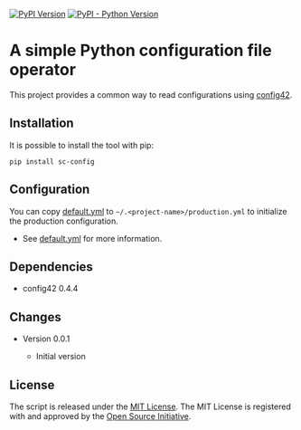  [![PyPI Version](https://badge.fury.io/py/sc-config.svg)](https://badge.fury.io/py/sc-config)
 [![PyPI - Python Version](https://img.shields.io/pypi/pyversions/sc-config)](https://img.shields.io/pypi/pyversions/sc-config)

# A simple Python configuration file operator

This project provides a common way to read configurations using [config42](https://pypi.org/project/config42/).

## Installation

It is possible to install the tool with pip:

```
pip install sc-config
```

## Configuration

You can copy [default.yml](tests/sample_config/default.yml) to `~/.<project-name>/production.yml`
to initialize the production configuration.

- See [default.yml](tests/sample_config/default.yml) for more information.

## Dependencies

- config42 0.4.4

## Changes

- Version 0.0.1

  - Initial version

## License

The script is released under the [MIT License](https://opensource.org/licenses/MIT). 
The MIT License is registered with and approved by the [Open Source Initiative](https://opensource.org/).
